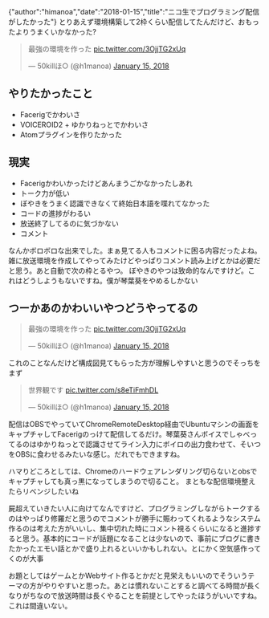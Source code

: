 {"author":"himanoa","date":"2018-01-15","title":"ニコ生でプログラミング配信がしたかった"}
とりあえず環境構築して2枠くらい配信してたんだけど、おもったよりうまくいかなかった?

<blockquote class="twitter-tweet" data-partner="tweetdeck"><p lang="ja" dir="ltr">最強の環境を作った <a href="https://t.co/3OjjTG2xUq">pic.twitter.com/3OjjTG2xUq</a></p>&mdash; 50killほ○ (@h1manoa) <a href="https://twitter.com/h1manoa/status/952898974288986112?ref_src=twsrc%5Etfw">January 15, 2018</a></blockquote>

## やりたかったこと

- Facerigでかわいさ
- VOICEROID2 + ゆかりねっとでかわいさ
- Atomプラグインを作りたかった

## 現実

- Facerigかわいかったけどあんまうごかなかったしあれ
- トーク力が低い
- ぼやきをうまく認識できなくて終始日本語を喋れてなかった
- コードの進捗がわるい
- 放送終了してるのに気づかない
- コメント

なんかボロボロな出来でした。まぁ見てる人もコメントに困る内容だったよね。
雑に放送環境を作成してやってみたけどやっぱりコメント読み上げとかは必要だと思う。あと自動で次の枠とるやつ。
ぼやきのやつは致命的なんですけど。これはどうしようもないですね。僕が琴葉葵をやめるしかない

## つーかあのかわいいやつどうやってるの

<blockquote class="twitter-tweet" data-partner="tweetdeck"><p lang="ja" dir="ltr">最強の環境を作った <a href="https://t.co/3OjjTG2xUq">pic.twitter.com/3OjjTG2xUq</a></p>&mdash; 50killほ○ (@h1manoa) <a href="https://twitter.com/h1manoa/status/952898974288986112?ref_src=twsrc%5Etfw">January 15, 2018</a></blockquote>

これのことなんだけど構成図見てもらった方が理解しやすいと思うのでそっちをまず

<blockquote class="twitter-tweet" data-partner="tweetdeck"><p lang="ja" dir="ltr">世界観です <a href="https://t.co/s8eTiFmhDL">pic.twitter.com/s8eTiFmhDL</a></p>&mdash; 50killほ○ (@h1manoa) <a href="https://twitter.com/h1manoa/status/952902397503750145?ref_src=twsrc%5Etfw">January 15, 2018</a></blockquote>

配信はOBSでやっていてChromeRemoteDesktop経由でUbuntuマシンの画面をキャプチャしてFacerigのっけて配信してるだけ。琴葉葵さんボイスでしゃべってるのはゆかりねっとで認識させてライン入力にボイロの出力食わせて、そいつをOBSに食わせるみたいな感じ。だれでもできますね。

ハマりどころとしては、Chromeのハードウェアレンダリング切らないとobsでキャプチャしても真っ黒になってしまうので切ること。
まともな配信環境整えたらリベンジしたいね

屍超えていきたい人に向けてなんですけど、プログラミングしながらトークするのはやっぱり修羅だと思うのでコメントが勝手に賑わってくれるようなシステム作るのは考えた方がいいし、集中切れた時にコメント視るくらいになると進捗すると思う。基本的にコードが話題になることは少ないので、事前にブログに書きたかったエモい話とかで盛り上れるといいかもしれない。とにかく空気感作ってくのが大事  

お題としてはゲームとかWebサイト作るとかだと見栄えもいいのでそういうテーマの方がやりやすいと思った。あとは慣れないことすると調べてる時間が長くなりがちなので放送時間は長くやることを前提としてやったほうがいいですね。これは間違いない。


